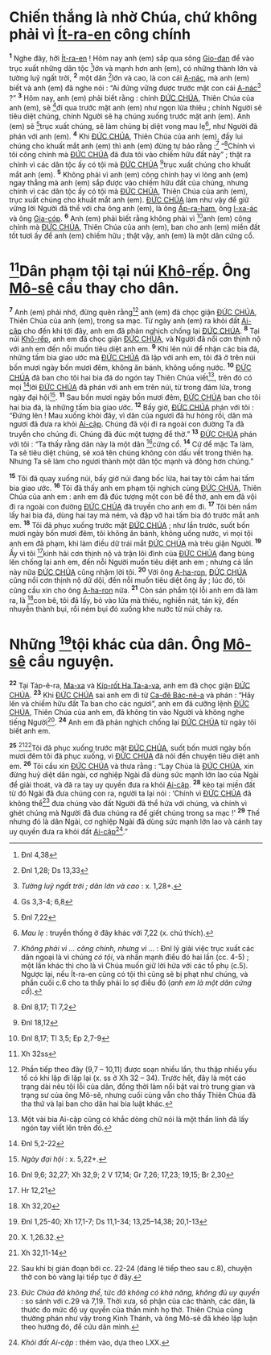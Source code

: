 # Chiến thắng là nhờ Chúa, chứ không phải vì [Ít-ra-en]() công chính
<sup><b>1</b></sup> Nghe đây, hỡi [Ít-ra-en]() ! Hôm nay anh (em) sắp qua sông [Gio-đan]() để vào trục xuất những dân tộc [^1@-8c62c1a5-b383-4520-8230-0c0dba13a653]lớn và mạnh hơn anh (em), có những thành lớn và tường luỹ ngất trời, <sup><b>2</b></sup> một dân [^2@-8c62c1a5-b383-4520-8230-0c0dba13a653]lớn và cao, là con cái [A-nác](), mà anh (em) biết và anh (em) đã nghe nói : “Ai đứng vững được trước mặt con cái [A-nác]()[^1-8c62c1a5-b383-4520-8230-0c0dba13a653] ?” <sup><b>3</b></sup> Hôm nay, anh (em) phải biết rằng : chính [ĐỨC CHÚA](), Thiên Chúa của anh (em), sẽ [^3@-8c62c1a5-b383-4520-8230-0c0dba13a653]đi qua trước mặt anh (em) như ngọn lửa thiêu ; chính Người sẽ tiêu diệt chúng, chính Người sẽ hạ chúng xuống trước mặt anh (em). Anh (em) sẽ [^4@-8c62c1a5-b383-4520-8230-0c0dba13a653]trục xuất chúng, sẽ làm chúng bị diệt vong mau lẹ[^2-8c62c1a5-b383-4520-8230-0c0dba13a653], như Người đã phán với anh (em). <sup><b>4</b></sup> Khi [ĐỨC CHÚA](), Thiên Chúa của anh (em), đẩy lui chúng cho khuất mắt anh (em) thì anh (em) đừng tự bảo rằng :[^3-8c62c1a5-b383-4520-8230-0c0dba13a653] “[^5@-8c62c1a5-b383-4520-8230-0c0dba13a653]Chính vì tôi công chính mà [ĐỨC CHÚA]() đã đưa tôi vào chiếm hữu đất này” ; thật ra chính vì các dân tộc ấy có tội mà [ĐỨC CHÚA]() [^6@-8c62c1a5-b383-4520-8230-0c0dba13a653]trục xuất chúng cho khuất mắt anh (em). <sup><b>5</b></sup> Không phải vì anh (em) công chính hay vì lòng anh (em) ngay thẳng mà anh (em) sắp được vào chiếm hữu đất của chúng, nhưng chính vì các dân tộc ấy có tội mà [ĐỨC CHÚA](), Thiên Chúa của anh (em), trục xuất chúng cho khuất mắt anh (em). [ĐỨC CHÚA]() làm như vậy để giữ vững lời Người đã thề với cha ông anh (em), là ông [Áp-ra-ham](), ông [I-xa-ác]() và ông [Gia-cóp](). <sup><b>6</b></sup> Anh (em) phải biết rằng không phải vì [^7@-8c62c1a5-b383-4520-8230-0c0dba13a653]anh (em) công chính mà [ĐỨC CHÚA](), Thiên Chúa của anh (em), ban cho anh (em) miền đất tốt tươi ấy để anh (em) chiếm hữu ; thật vậy, anh (em) là một dân cứng cổ.

# [^8@-8c62c1a5-b383-4520-8230-0c0dba13a653]Dân phạm tội tại núi [Khô-rếp](). Ông [Mô-sê]() cầu thay cho dân.
<sup><b>7</b></sup> Anh (em) phải nhớ, đừng quên rằng[^4-8c62c1a5-b383-4520-8230-0c0dba13a653] anh (em) đã chọc giận [ĐỨC CHÚA](), Thiên Chúa của anh (em), trong sa mạc. Từ ngày anh (em) ra khỏi đất [Ai-cập]() cho đến khi tới đây, anh em đã phản nghịch chống lại [ĐỨC CHÚA](). <sup><b>8</b></sup> Tại núi [Khô-rếp](), anh em đã chọc giận [ĐỨC CHÚA](), và Người đã nổi cơn thịnh nộ với anh em đến nỗi muốn tiêu diệt anh em. <sup><b>9</b></sup> Khi lên núi để nhận các bia đá, những tấm bia giao ước mà [ĐỨC CHÚA]() đã lập với anh em, tôi đã ở trên núi bốn mươi ngày bốn mươi đêm, không ăn bánh, không uống nước. <sup><b>10</b></sup> [ĐỨC CHÚA]() đã ban cho tôi hai bia đá do ngón tay Thiên Chúa viết[^5-8c62c1a5-b383-4520-8230-0c0dba13a653], trên đó có mọi [^9@-8c62c1a5-b383-4520-8230-0c0dba13a653]lời [ĐỨC CHÚA]() đã phán với anh em trên núi, từ trong đám lửa, trong ngày đại hội[^6-8c62c1a5-b383-4520-8230-0c0dba13a653]. <sup><b>11</b></sup> Sau bốn mươi ngày bốn mươi đêm, [ĐỨC CHÚA]() ban cho tôi hai bia đá, là những tấm bia giao ước. <sup><b>12</b></sup> Bấy giờ, [ĐỨC CHÚA]() phán với tôi : “Đứng lên ! Mau xuống khỏi đây, vì dân của ngươi đã hư hỏng rồi, dân mà ngươi đã đưa ra khỏi [Ai-cập](). Chúng đã vội đi ra ngoài con đường Ta đã truyền cho chúng đi. Chúng đã đúc một tượng để thờ.” <sup><b>13</b></sup> [ĐỨC CHÚA]() phán với tôi : “Ta thấy rằng dân này là một dân [^10@-8c62c1a5-b383-4520-8230-0c0dba13a653]cứng cổ. <sup><b>14</b></sup> Cứ để mặc Ta làm, Ta sẽ tiêu diệt chúng, sẽ xoá tên chúng không còn dấu vết trong thiên hạ. Nhưng Ta sẽ làm cho ngươi thành một dân tộc mạnh và đông hơn chúng.”

<sup><b>15</b></sup> Tôi đã quay xuống núi, bấy giờ núi đang bốc lửa, hai tay tôi cầm hai tấm bia giao ước. <sup><b>16</b></sup> Tôi đã thấy anh em phạm tội nghịch cùng [ĐỨC CHÚA](), Thiên Chúa của anh em : anh em đã đúc tượng một con bê để thờ, anh em đã vội đi ra ngoài con đường [ĐỨC CHÚA]() đã truyền cho anh em đi. <sup><b>17</b></sup> Tôi bèn nắm lấy hai bia đá, dùng hai tay mà ném, và đập vỡ hai tấm bia đó trước mắt anh em. <sup><b>18</b></sup> Tôi đã phục xuống trước mặt [ĐỨC CHÚA]() ; như lần trước, suốt bốn mươi ngày bốn mươi đêm, tôi không ăn bánh, không uống nước, vì mọi tội anh em đã phạm, khi làm điều dữ trái mắt [ĐỨC CHÚA]() mà trêu giận Người. <sup><b>19</b></sup> Ấy vì tôi [^11@-8c62c1a5-b383-4520-8230-0c0dba13a653]kinh hãi cơn thịnh nộ và trận lôi đình của [ĐỨC CHÚA]() đang bùng lên chống lại anh em, đến nỗi Người muốn tiêu diệt anh em ; nhưng cả lần này nữa [ĐỨC CHÚA]() cũng nhậm lời tôi. <sup><b>20</b></sup> Với ông [A-ha-ron](), [ĐỨC CHÚA]() cũng nổi cơn thịnh nộ dữ dội, đến nỗi muốn tiêu diệt ông ấy ; lúc đó, tôi cũng cầu xin cho ông [A-ha-ron]() nữa. <sup><b>21</b></sup> Còn sản phẩm tội lỗi anh em đã làm ra, là [^12@-8c62c1a5-b383-4520-8230-0c0dba13a653]con bê, tôi đã lấy, bỏ vào lửa mà thiêu, nghiền nát, tán kỹ, đến nhuyễn thành bụi, rồi ném bụi đó xuống khe nước từ núi chảy ra.

# Những [^13@-8c62c1a5-b383-4520-8230-0c0dba13a653]tội khác của dân. Ông [Mô-sê]() cầu nguyện.
<sup><b>22</b></sup> Tại Táp-ê-ra, [Ma-xa]() và [Kíp-rốt Ha Ta-a-va](), anh em đã chọc giận [ĐỨC CHÚA](). <sup><b>23</b></sup> Khi [ĐỨC CHÚA]() sai anh em đi từ [Ca-đê Bác-nê-a]() và phán : “Hãy lên và chiếm hữu đất Ta ban cho các ngươi”, anh em đã cưỡng lệnh [ĐỨC CHÚA](), Thiên Chúa của anh em, đã không tin vào Người và không nghe tiếng Người[^7-8c62c1a5-b383-4520-8230-0c0dba13a653]. <sup><b>24</b></sup> Anh em đã phản nghịch chống lại [ĐỨC CHÚA]() từ ngày tôi biết anh em.

<sup><b>25</b></sup> [^14@-8c62c1a5-b383-4520-8230-0c0dba13a653][^8-8c62c1a5-b383-4520-8230-0c0dba13a653]Tôi đã phục xuống trước mặt [ĐỨC CHÚA](), suốt bốn mươi ngày bốn mươi đêm tôi đã phục xuống, vì [ĐỨC CHÚA]() đã nói đến chuyện tiêu diệt anh em. <sup><b>26</b></sup> Tôi cầu xin [ĐỨC CHÚA]() và thưa rằng : “Lạy Chúa là [ĐỨC CHÚA](), xin đừng huỷ diệt dân ngài, cơ nghiệp Ngài đã dùng sức mạnh lớn lao của Ngài để giải thoát, và đã ra tay uy quyền đưa ra khỏi [Ai-cập](). <sup><b>28</b></sup> kẻo tại miền đất từ đó Ngài đã đưa chúng con ra, người ta lại nói : ‘Chính vì [ĐỨC CHÚA]() đã không thể[^10-8c62c1a5-b383-4520-8230-0c0dba13a653] đưa chúng vào đất Người đã thề hứa với chúng, và chính vì ghét chúng mà Người đã đưa chúng ra để giết chúng trong sa mạc !’ <sup><b>29</b></sup> Thế nhưng đó là dân Ngài, cơ nghiệp Ngài đã dùng sức mạnh lớn lao và cánh tay uy quyền đưa ra khỏi đất [Ai-cập]()[^11-8c62c1a5-b383-4520-8230-0c0dba13a653].”

[^1-8c62c1a5-b383-4520-8230-0c0dba13a653]: *Tường luỹ ngất trời ; dân lớn và cao* : x. 1,28+.
[^2-8c62c1a5-b383-4520-8230-0c0dba13a653]: *Mau lẹ* : truyền thống ở đây khác với 7,22 (x. chú thích).
[^3-8c62c1a5-b383-4520-8230-0c0dba13a653]: *Không phải vì ... công chính, nhưng vì ...* : Đnl lý giải việc trục xuất các dân ngoại là vì chúng *có tội*, và nhấn mạnh điều đó hai lần (cc. 4-5) ; một lần khác thì cho là vì Chúa muốn giữ lời hứa với các tổ phụ (c.5). Ngược lại, nếu Ít-ra-en cũng có tội thì cũng sẽ bị phạt như chúng, và phần cuối c.6 cho ta thấy phải lo sợ điều đó (*anh em là một dân cứng cổ*).
[^4-8c62c1a5-b383-4520-8230-0c0dba13a653]: Phần tiếp theo đây (9,7 – 10,11) được soạn nhiều lần, thu thập nhiều yếu tố có khi lặp đi lặp lại (x. ss ở Xh 32 – 34). Trước hết, đây là một cáo trạng dài nêu tội lỗi của dân, đồng thời làm nổi bật vai trò trung gian và trạng sư của ông Mô-sê, nhưng cuối cùng vẫn cho thấy Thiên Chúa đã tha thứ và lại ban cho dân hai bia luật khác.
[^5-8c62c1a5-b383-4520-8230-0c0dba13a653]: Một vài bia Ai-cập cũng có khắc dòng chữ nói là một thần linh đã lấy ngón tay viết lên trên đó.
[^6-8c62c1a5-b383-4520-8230-0c0dba13a653]: *Ngày đại hội* : x. 5,22+.
[^7-8c62c1a5-b383-4520-8230-0c0dba13a653]: X. 1,26.32.
[^8-8c62c1a5-b383-4520-8230-0c0dba13a653]: Sau khi bị gián đoạn bởi cc. 22-24 (đáng lẽ tiếp theo sau c.8), chuyện thờ con bò vàng lại tiếp tục ở đây.
[^10-8c62c1a5-b383-4520-8230-0c0dba13a653]: *Đức Chúa đã không thể*, tức *đã không có khả năng, không đủ uy quyền* : so sánh với c.29 và 7,19. Thời xưa, số phận của các thành, các dân, là thước đo mức độ uy quyền của thần minh họ thờ. Thiên Chúa cũng thường phán như vậy trong Kinh Thánh, và ông Mô-sê đã khéo lập luận theo hướng đó, để cứu dân mình.
[^11-8c62c1a5-b383-4520-8230-0c0dba13a653]: *Khỏi đất Ai-cập* : thêm vào, dựa theo LXX.
[^1@-8c62c1a5-b383-4520-8230-0c0dba13a653]: Đnl 4,38
[^2@-8c62c1a5-b383-4520-8230-0c0dba13a653]: Đnl 1,28; Ds 13,33
[^3@-8c62c1a5-b383-4520-8230-0c0dba13a653]: Gs 3,3-4; 6,8
[^4@-8c62c1a5-b383-4520-8230-0c0dba13a653]: Đnl 7,22
[^5@-8c62c1a5-b383-4520-8230-0c0dba13a653]: Đnl 8,17; Tl 7,2
[^6@-8c62c1a5-b383-4520-8230-0c0dba13a653]: Đnl 18,12
[^7@-8c62c1a5-b383-4520-8230-0c0dba13a653]: Đnl 8,17; Tl 3,5; Ep 2,7-9
[^8@-8c62c1a5-b383-4520-8230-0c0dba13a653]: Xh 32ss
[^9@-8c62c1a5-b383-4520-8230-0c0dba13a653]: Đnl 5,2-22
[^10@-8c62c1a5-b383-4520-8230-0c0dba13a653]: Đnl 9,6; 32,27; Xh 32,9; 2 V 17,14; Gr 7,26; 17,23; 19,15; Br 2,30
[^11@-8c62c1a5-b383-4520-8230-0c0dba13a653]: Hr 12,21
[^12@-8c62c1a5-b383-4520-8230-0c0dba13a653]: Xh 32,20
[^13@-8c62c1a5-b383-4520-8230-0c0dba13a653]: Đnl 1,25-40; Xh 17,1-7; Ds 11,1-34; 13,25–14,38; 20,1-13
[^14@-8c62c1a5-b383-4520-8230-0c0dba13a653]: Xh 32,11-14